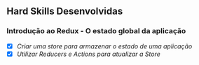 ## Hard Skills Desenvolvidas

### Introdução ao Redux - O estado global da aplicação

- [X] _Criar uma store para armazenar o estado de uma aplicação_
- [X] _Utilizar Reducers e Actions para atualizar a Store_
